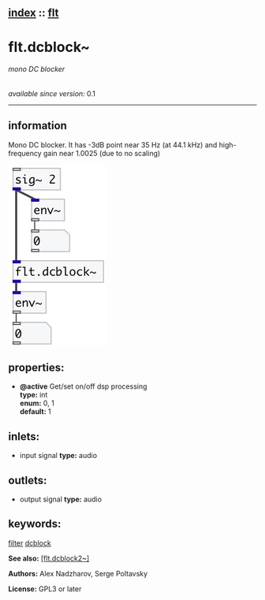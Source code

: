 [index](index.html) :: [flt](category_flt.html)
---

# flt.dcblock~

###### mono DC blocker

*available since version:* 0.1

---


## information
Mono DC blocker. It has -3dB point near 35 Hz (at 44.1 kHz) and high-frequency
            gain near 1.0025 (due to no scaling)



[![example](../examples/img/flt.dcblock~.jpg)](../examples/pd/flt.dcblock~.pd)







## properties:

* **@active** 
Get/set on/off dsp processing<br>
__type:__ int<br>
__enum:__ 0, 1<br>
__default:__ 1<br>



## inlets:

* input signal 
__type:__ audio<br>



## outlets:

* output signal
__type:__ audio<br>



## keywords:

[filter](keywords/filter.html)
[dcblock](keywords/dcblock.html)



**See also:**
[\[flt.dcblock2~\]](flt.dcblock2~.html)




**Authors:** Alex Nadzharov, Serge Poltavsky




**License:** GPL3 or later





